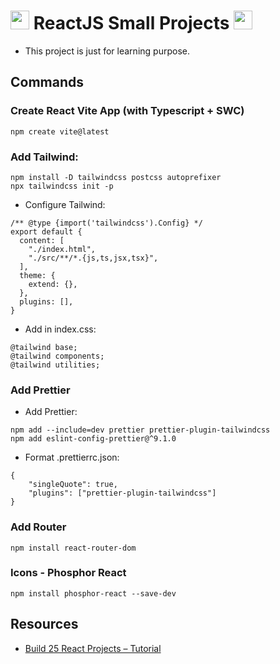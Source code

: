 # <img src="https://user-images.githubusercontent.com/25181517/183897015-94a058a6-b86e-4e42-a37f-bf92061753e5.png" alt="react" width="30" height="30"/> ReactJS Small Projects <img src="https://user-images.githubusercontent.com/25181517/183897015-94a058a6-b86e-4e42-a37f-bf92061753e5.png" alt="react" width="30" height="30"/>

- This project is just for learning purpose.

## Commands

### Create React Vite App (with Typescript + SWC)

```
npm create vite@latest
```

### Add Tailwind:

```
npm install -D tailwindcss postcss autoprefixer
npx tailwindcss init -p
```

- Configure Tailwind:

```
/** @type {import('tailwindcss').Config} */
export default {
  content: [
    "./index.html",
    "./src/**/*.{js,ts,jsx,tsx}",
  ],
  theme: {
    extend: {},
  },
  plugins: [],
}
```

- Add in index.css:

```
@tailwind base;
@tailwind components;
@tailwind utilities;
```

### Add Prettier

- Add Prettier:

```
npm add --include=dev prettier prettier-plugin-tailwindcss
npm add eslint-config-prettier@^9.1.0
```

- Format .prettierrc.json:

```
{
    "singleQuote": true,
    "plugins": ["prettier-plugin-tailwindcss"]
}
```

### Add Router

```
npm install react-router-dom
```

### Icons - Phosphor React

```
npm install phosphor-react --save-dev
```

## Resources

- [Build 25 React Projects – Tutorial](https://www.youtube.com/watch?v=5ZdHfJVAY-s)
